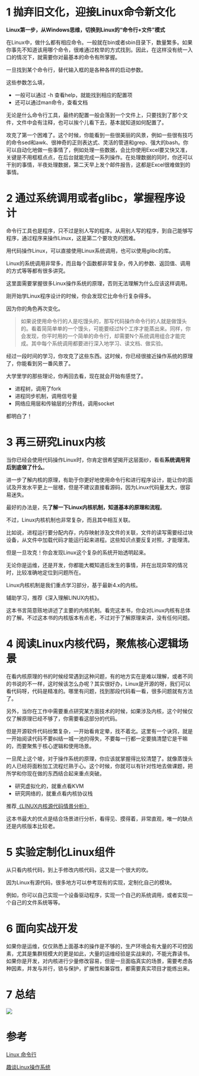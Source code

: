 # 1 抛弃旧文化，迎接Linux命令新文化

**Linux第一步，从Windows思维，切换到Linux的“命令行+文件”模式** 

在Linux中，做什么都有相应命令。一般就在bin或者sbin目录下，数量繁多。如果你事先不知道该用哪个命令，很难通过枚举的方式找到。因此，在这样没有统一入口的情况下，就需要你对最基本的命令有所掌握。

一旦找到某个命令行，替代输入框的是各种各样的启动参数。

这些参数怎么填，

- 一般可以通过 -h 查看help，就能找到相应的配置项
- 还可以通过man命令，查看文档

无论是什么命令行工具，最终的配置一般会落到一个文件上，只要找到了那个文件，文件中会有注释，也可以挨个儿看下去，基本就知道如何配置了。

攻克了第一个困难了。这个时候，你能看到一些很美丽的风景，例如一些很有技巧的命令sed和awk、很神奇的正则表达式、灵活的管道和grep、强大的bash。你可以自动化地做一些事情了，例如处理一些数据，会比你使用Excel要又快又准，关键是不用框框点点，在后台就能完成一系列操作。在处理数据的同时，你还可以干别的事情，半夜处理数据，第二天早上发个邮件报告，这都是Excel很难做到的事情。

# 2 通过系统调用或者glibc，掌握程序设计

命令行工具也是程序，只不过是别人写的程序。从用别人写的程序，到自己能够写程序，通过程序来操作Linux，这是第二个要攻克的困难。

用代码操作Linux，可以直接使用Linux系统调用，也可以使用glibc的库。

Linux的系统调用非常多，而且每个函数都非常复杂，传入的参数、返回值、调用的方式等等都有很多讲究。

这里面需要掌握很多Linux操作系统的原理，否则无法理解为什么应该这样调用。

刚开始学Linux程序设计的时候，你会发现它比命令行复杂得多。

因为你的角色再次变化。

> 如果说使用命令行的人是吃馒头的，那写代码操作命令行的人就是做馒头的。看着简简单单的一个馒头，可能要经过N个工序才能蒸出来。同样，你会发现，你平时用的一个简单的命令行，却需要N个系统调用组合才能完成。其中每个系统调用都要进行深入地学习、读文档、做实验。

经过一段时间的学习，你攻克了这些东西。这时候，你已经很接近操作系统的原理了，你能看到另一番风景了。

大学里学的那些理论，你再回去看，现在就会开始有感觉了。

- 进程树，调用了fork
- 进程同步机制，调用信号量
- 网络应用层和传输层的分界线，调用socket

都明白了！

# 3 再三研究Linux内核

当你已经会使用代码操作Linux时，你肯定很希望揭开这层面纱，看看**系统调用背后到底做了什么**。

进一步了解内核的原理，有助于你更好地使用命令行和进行程序设计，能让你的面试及开发水平更上一层楼，但是不建议直接看源码，因为Linux代码量太大，很容易迷失。

最好的办法是，先**了解一下Linux内核机制，知道基本的原理和流程**。

不过，Linux内核机制也非常复杂，而且其中相互关联。

比如说，进程运行要分配内存，内存映射涉及文件的关联，文件的读写需要经过块设备，从文件中加载代码才能运行起来进程。这些知识点要反复对照，才能理清。

但是一旦攻克！你会发现Linux这个复杂的系统开始透明起来。

无论你是运维，还是开发，你都能大概知道后发生的事情，并在出现异常的情况时，比较准确地定位到问题所在。

Linux内核机制是我们重点学习部分，基于最新4.x的内核。

辅助学习，推荐《深入理解LINUX内核》。

这本书言简意赅地讲述了主要的内核机制。看完这本书，你会对Linux内核有总体的了解。不过这本书的内核版本有点老，不过对于了解原理来讲，没有任何问题。

# 4 阅读Linux内核代码，聚焦核心逻辑场景

在看内核原理的书的时候经常遇到这种问题，有的地方实在是难以理解，或者不同的书说的不一样，这时候该怎么办呢？其实很好办，Linux是开源的呀，我们可以看代码呀，代码是精准的。哪里有问题，找到那段代码看一看，很多问题就有方法了。

另外，当你在工作中需要重点研究某方面技术的时候，如果涉及内核，这个时候仅仅了解原理已经不够了，你需要看这部分的代码。

但是开源软件代码纷繁复杂，一开始看肯定晕，找不着北。这里有一个诀窍，就是一开始阅读代码不要纠结一城一池的得失，不要每一行都一定要搞清楚它是干嘛的，而要聚焦于核心逻辑和使用场景。

一旦爬上这个坡，对于操作系统的原理，你应该就掌握得比较清楚了。就像蒸馒头的人已经将面粉加工流程烂熟于心。这个时候，你就可以有针对性地去做课题，把所学和你现在做的东西结合起来重点突破。

- 研究虚拟化的，就重点看KVM
- 研究网络的，就重点看内核协议栈

推荐[《LINUX内核源代码情景分析》](https://book.douban.com/subject/1231584/)

这本书最大的优点是结合场景进行分析，看得见、摸得着，非常直观，唯一的缺点还是内核版本比较老。

# 5 实验定制化Linux组件

从只看内核代码，到上手修改内核代码，这又是一个很大的坎。

因为Linux有源代码，很多地方可以参考现有的实现，定制化自己的模块。

例如，你可以自己实现一个设备驱动程序，实现一个自己的系统调用，或者实现一个自己的文件系统等等。

# 6 面向实战开发

如果你是运维，仅仅熟悉上面基本的操作是不够的，生产环境会有大量的不可控因素，尤其是集群规模大的更是如此，大量的运维经验是实战来的，不能光靠读书。如果你是开发，对内核进行少量修改容易，但是一旦面临真实的场景，需要考虑各种因素，并发与并行，锁与保护，扩展性和兼容性，都需要真实项目才能练出来。

# 7 总结

![](https://ask.qcloudimg.com/http-save/1752328/5keepdfobs.png)

# 参考

[Linux 命令行](https://wiki.jikexueyuan.com/project/linux-command/)

[趣谈Linux操作系统](https://time.geekbang.org/column/article/87628?utm_term=zeus3KELP)